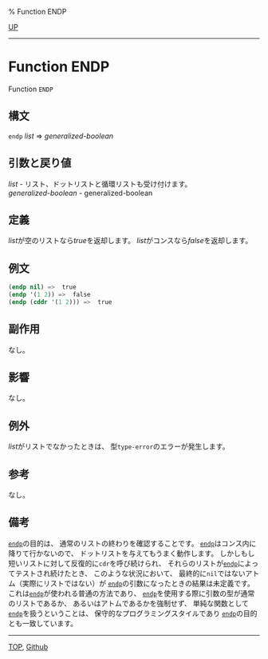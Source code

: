 % Function ENDP

[UP](14.2.html)  

---

# Function ENDP


Function `ENDP`


## 構文

`endp` *list* => *generalized-boolean*


## 引数と戻り値

*list* - リスト、ドットリストと循環リストも受け付けます。  
*generalized-boolean* - generalized-boolean


## 定義

*list*が空のリストなら*true*を返却します。
*list*がコンスなら*false*を返却します。


## 例文

```lisp
(endp nil) =>  true
(endp '(1 2)) =>  false
(endp (cddr '(1 2))) =>  true
```


## 副作用

なし。


## 影響

なし。


## 例外

*list*がリストでなかったときは、
型`type-error`のエラーが発生します。


## 参考

なし。


## 備考

[`endp`](14.2.endp.html)の目的は、
通常のリストの終わりを確認することです。
[`endp`](14.2.endp.html)はコンス内に降りて行かないので、
ドットリストを与えてもうまく動作します。
しかしもし短いリストに対して反復的に`cdr`を呼び続けられ、
それらのリストが[`endp`](14.2.endp.html)によってテストされ続けたとき、
このような状況において、
最終的に`nil`ではないアトム（実際にリストではない）が
[`endp`](14.2.endp.html)の引数になったときの結果は未定義です。
これは[`endp`](14.2.endp.html)が使われる普通の方法であり、
[`endp`](14.2.endp.html)を使用する際に引数の型が通常のリストであるか、
あるいはアトムであるかを強制せず、
単純な関数として[`endp`](14.2.endp.html)を扱うということは、
保守的なプログラミングスタイルであり
[`endp`](14.2.endp.html)の目的とも一致しています。


---
[TOP](index.html),  [Github](https://github.com/nptcl/npt-japanese)

